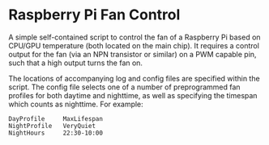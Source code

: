 Raspberry Pi Fan Control
========================

A simple self-contained script to control the fan of a Raspberry Pi based on
CPU/GPU temperature (both located on the main chip). It requires a control
output for the fan (via an NPN transistor or similar) on a PWM capable pin,
such that a high output turns the fan on.

The locations of accompanying log and config files are specified within the
script. The config file selects one of a number of preprogrammed fan profiles
for both daytime and nighttime, as well as specifying the timespan which
counts as nighttime. For example:

	DayProfile     MaxLifespan
	NightProfile   VeryQuiet
	NightHours     22:30-10:00
